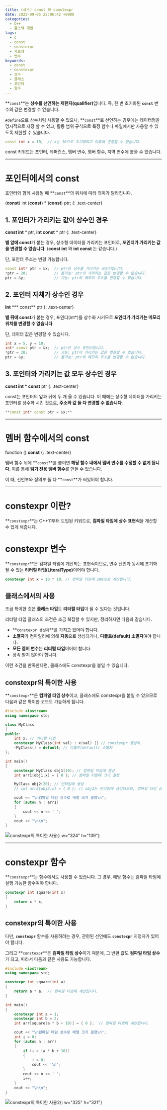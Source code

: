 ```yaml
---
title: (상수) const 와 constexpr
date: 2023-09-05 22:06:42 +0900
categories:
  - C++
  - 풀스택 개발
tags:
  - c
  - const
  - constexpr
  - 자료형
  - 변수
keywords:
  - const
  - constexpr
  - 상수
  - 클래스
  - 포인터
  - 함수
---
```


**`const`**는 <span class="font_highlight">**상수를 선언하는 제한자(qualifier)**</span>입니다. 즉, 한 번 초기화된 **`const`** 변수의 값은 변경할 수 없습니다.

`#define`으로 상수처럼 사용할 수 있으나, **`const`**로 선언하는 경우에는 데이터형을 명시적으로 지정 할 수 있고, 활동 범위 규칙으로 특정 함수나 파일에서만 사용할 수 있도록 제한할 수 있습니다.

```cpp
const int x = 10;  // x는 10으로 초기화되고 이후에 변경할 수 없습니다.
```

const 키워드는 포인터, 레퍼런스, 멤버 변수, 멤버 함수, 지역 변수에 붙을 수 있습니다.

---

# 포인터에서의 const

포인터와 함께 사용될 때 **`const`**의 위치에 따라 의미가 달라집니다.

<span>(<span class="important">**const**</span>) int (<span class="important">**const**</span>) * (<span class="important">**const**</span>) ptr;</span>
{: .text-center}


## 1. **포인터가 가리키는 값이 상수인 경우**

<span class="important">**const int**</span> * ptr, <span class="important">**int const**</span> * ptr
{: .text-center}

**별 앞에 const**가 붙는 경우, 상수형 데이터를 가리키는 포인터로, <span class="font_highlight">**포인터가 가리키는 값을 변경할 수 없습니다**</span>. <span class="small">(**const int** 와 **int const** 는 같습니다.)</span>

<span class="important">단, 포인터 주소는 변경 가능합니다.</span>

```cpp
const int* ptr = &x;  // ptr은 상수를 가리키는 포인터입니다.
*ptr = 20;            // 불가능: ptr이 가리키는 값은 변경할 수 없습니다.
ptr = &y;             // 가능: ptr의 메모리 주소를 변경할 수 있습니다.
```

## 2. **포인터 자체가 상수인 경우**

**int** <span class="important">*** const**</span> ptr
{: .text-center}

**별 뒤에 const**가 붙는 경우, 포인터(int*)를 상수화 시키므로 <span class="font_highlight">**포인터가 가리키는 메모리 위치를 변경할 수 없습니다**</span>.

<span class="important">단, 데이터 값은 변경할 수 있습니다.</span>

```cpp
int x = 5, y = 10;
int* const ptr = &x;  // ptr은 상수 포인터입니다.
*ptr = 20;            // 가능: ptr이 가리키는 값은 변경할 수 있습니다.
ptr = &y;             // 불가능: ptr의 메모리 주소를 변경할 수 없습니다.
```

## 3. 포인터와 가리키는 값 모두 상수인 경우

<span class="important">**const int * const**</span> ptr
{: .text-center}

const는 포인터의 앞과 뒤에 두 개 올 수 있습니다. 이 때에는 상수형 데이터를 가리키는 포인터를 상수화 시킨 것으로, <span class="font_highlight">**주소와 값 둘 다 변경할 수 없습니다**</span>.

```cpp
**const int* const ptr = &x;**
```

---

# 멤버 함수에서의 const

function () <span class="important">**const**</span>
{: .text-center}

멤버 함수 뒤에 **`const`**를 붙이면 <span class="font_highlight">**해당 함수 내에서 멤버 변수를 수정할 수 없게 됩니다**</span>. 이를 통해 **읽기 전용 멤버 함수**를 만들 수 있습니다. 

이 때, 선언부와 정의부 둘 다 **`const`**가 써있어야 합니다.

---

# constexpr 이란?

**`constexpr`**는 C++11부터 도입된 키워드로, <span class="font_highlight">**컴파일 타임에 상수 표현식**</span>을 계산할 수 있게 해줍니다.

# constexpr 변수

**`constexpr`**은 컴파일 타임에 계산되는 표현식이므로, 변수 선언과 동시에 초기화 될 수 있는 <span class="important">**리터럴 타입(LiteralType)**</span>이어야 합니다.

```cpp
constexpr int x = 10 * 10; // 컴파일 타임에 100으로 계산됩니다.
```

## 클래스에서의 사용

조금 특이한 것은 **클래스 타입**도 **리터럴 타입**이 될 수 있다는 것입니다.

리터럴 타입 클래스의 조건은 조금 복잡할 수 있지만, 정리하자면 다음과 같습니다.

- **`constexpr 생성자`**를 가지고 있어야 합니다.
- **소멸자**가 컴파일러에 의해 **자동**으로 생성되거나, **디폴트(default) 소멸자**여야 합니다.
- **모든 멤버 변수**는 **리터럴 타입**이어야 합니다.
- 상속 받지 않아야 합니다.

이런 조건을 만족한다면, 클래스에도 constexpr을 붙일 수 있습니다.

## constexpr의 특이한 사용

**`constexpr`**은 **컴파일 타임 상수**이고, 클래스에도 constexpr을 붙일 수 있으므로 다음과 같은 특이한 코드도 가능하게 됩니다.

```cpp
#include <iostream>
using namespace std;

class MyClass
{
public:
	int x; // 리터럴 타입
	constexpr MyClass(int val) : x(val) {} // constexpr 생성자
	~MyClass() = default; // 디폴트(default) 소멸자
};

int main()
{
	constexpr MyClass obj1(10); // 컴파일 타임에 생성
	int arr1[obj1.x] = { 0 }; // 컴파일 타임에 크기 결정

	MyClass obj2(20); // 런타임에 생성
	// int arr2[obj2.x] = { 0 }; // obj2는 런타임에 생성되므로, 컴파일 타임 상수로 사용할 수 없습니다.

	cout << "\n컴파일 타임 상수로 배열 크기 결정\n";
	for (auto& n : arr1)
	{
		cout << n << ' ';
	}
	cout << "\n\n";
}
```

![constexpr의 특이한 사용](https://i.postimg.cc/cC3MN0R4/constexpr.png){: w="324" h="139"}

---

# constexpr 함수

**`constexpr`**는 함수에서도 사용할 수 있습니다. 그 경우, 해당 함수는 컴파일 타임에 실행 가능한 함수여야 합니다.

```cpp
constexpr int square(int x)
{
    return x * x;
}
```

## constexpr의 특이한 사용

다만, **`constexpr`** 함수를 사용하려는 경우, 관련된 선언에도 **`constexpr`** 지정자가 있어야 합니다.

그리고 **`constexpr`**은 **컴파일 타임 상수**이기 때문에, 그 반환 값도 **컴파일 타임 상수**가 되고, 따라서 다음과 같은 사용도 가능합니다.

```cpp
#include <iostream>
using namespace std;

constexpr int square(int a)
{
	return a * a;  // 컴파일 타임에 계산됩니다.
}

int main()
{
	constexpr int a = 1;
	constexpr int b = 2;
	int arr[square(a * b + 10)] = { 0 };  // 컴파일 타임에 계산됩니다.

	cout << "\n컴파일 타임 상수로 배열 크기 결정\n";
	int i = 0;
	for (auto& n : arr)
	{
		if (i > (a * b + 10))
		{
			i = 0;
			cout << '\n';
		}
		cout << n << ' ';
		i++;
	}
	cout << "\n\n";
}
```

![constexpr의 특이한 사용2](https://i.postimg.cc/m2xyy14c/constexpr-2.png){: w="325" h="321"}